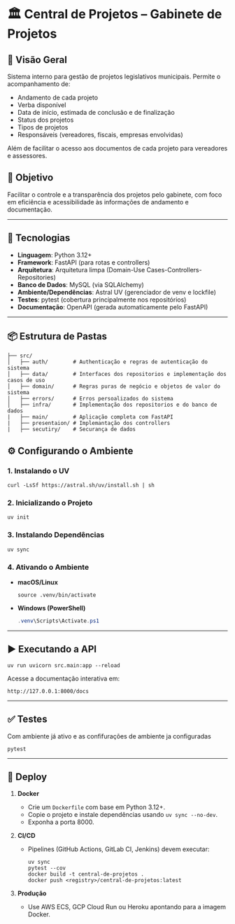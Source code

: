 # 🏛 Central de Projetos – Gabinete de Projetos

## 📌 Visão Geral
Sistema interno para gestão de projetos legislativos municipais.
Permite o acompanhamento de:
- Andamento de cada projeto
- Verba disponível
- Data de início, estimada de conclusão e de finalização
- Status dos projetos
- Tipos de projetos
- Responsáveis (vereadores, fiscais, empresas envolvidas)

Além de facilitar o acesso aos documentos de cada projeto para vereadores e assessores.

## 🎯 Objetivo
Facilitar o controle e a transparência dos projetos pelo gabinete, com foco em eficiência e acessibilidade às informações de andamento e documentação.

---

## 🚀 Tecnologias

- **Linguagem**: Python 3.12+
- **Framework**: FastAPI (para rotas e controllers)
- **Arquitetura**: Arquitetura limpa (Domain-Use Cases-Controllers-Repositories)
- **Banco de Dados**: MySQL (via SQLAlchemy)
- **Ambiente/Dependências**: Astral UV (gerenciador de venv e lockfile)
- **Testes**: pytest (cobertura principalmente nos repositórios)
- **Documentação**: OpenAPI (gerada automaticamente pelo FastAPI)

---

## 📦 Estrutura de Pastas

```plain
├── src/
│   ├── auth/        # Authenticação e regras de autenticação do sistema
│   ├── data/        # Interfaces dos repositorios e implementação dos casos de uso
│   ├── domain/      # Regras puras de negócio e objetos de valor do sistema
│   ├── errors/      # Erros persoalizados do sistema
│   ├── infra/       # Implementação dos repositorios e do banco de dados
|   ├── main/        # Aplicação completa com FastAPI
|   ├── presentaion/ # Implemantação dos controllers
|   ├── secutiry/    # Securança de dados
````

## ⚙️ Configurando o Ambiente

### 1. Instalando o UV

```shell
curl -LsSf https://astral.sh/uv/install.sh | sh
```

### 2. Inicializando o Projeto

```shell
uv init
```

### 3. Instalando Dependências

```shell
uv sync
```

### 4. Ativando o Ambiente

* **macOS/Linux**

  ```shell
  source .venv/bin/activate
  ```
* **Windows (PowerShell)**

  ```powershell
  .venv\Scripts\Activate.ps1
  ```

---

## ▶️ Executando a API

```shell
uv run uvicorn src.main:app --reload
```

Acesse a documentação interativa em:

```
http://127.0.0.1:8000/docs
```

---

## ✅ Testes

Com ambiente já ativo e as confifurações de ambiente ja configuradas

```shell
pytest
```

---

## 🚢 Deploy

1. **Docker**

   * Crie um `Dockerfile` com base em Python 3.12+.
   * Copie o projeto e instale dependências usando `uv sync --no-dev`.
   * Exponha a porta 8000.
2. **CI/CD**

   * Pipelines (GitHub Actions, GitLab CI, Jenkins) devem executar:

     ```shell
     uv sync
     pytest --cov
     docker build -t central-de-projetos .
     docker push <registry>/central-de-projetos:latest
     ```
3. **Produção**

   * Use AWS ECS, GCP Cloud Run ou Heroku apontando para a imagem Docker.
